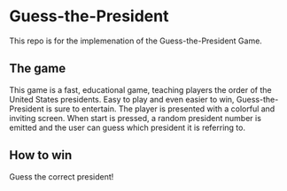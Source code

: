 # Guess-the-President

This repo is for the implemenation of the Guess-the-President Game.
## The game
This game is a fast, educational game, teaching players the order of the United States presidents. Easy to play and even easier to win, Guess-the-President is sure to entertain.
The player is presented with a colorful and inviting screen. When start is pressed, a random president number is emitted and the user can guess which president it is referring to.
## How to win
Guess the correct president!
